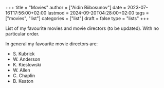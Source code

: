 +++
title = "Movies"
author = ["Aidin Biibosunov"]
date = 2023-07-16T17:56:00+02:00
lastmod = 2024-09-20T04:28:00+02:00
tags = ["movies", "list"]
categories = ["list"]
draft = false
type = "lists"
+++

List of my favourite movies and movie directors (to be updated). With no particular order.

In general my favourite movie directors are:

-   S. Kubrick
-   W. Anderson
-   K. Kieslowski
-   W. Allen
-   C. Chaplin
-   B. Keaton